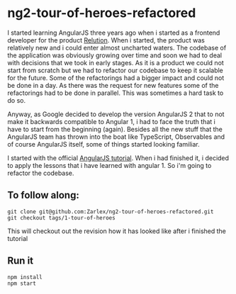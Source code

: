 # ng2-tour-of-heroes-refactored
I started learning AngularJS three years ago when i started as a frontend developer
for the product [Relution](http://relution.io). When i started, the product was relatively new
and i could enter almost uncharted waters. The codebase of the application was 
obviously growing over time and soon we had to deal with decisions that we took in early stages.
As it is a product we could not start from scratch but we had to refactor our codebase to
keep it scalable for the future. Some of the refactorings had a bigger impact and could not be
done in a day. As there was the request for new features some of the refactorings had to be done
in parallel. This was sometimes a hard task to do so.

Anyway, as Google decided to develop the version AngularJS 2 that to not make it backwards compatible to 
Angular 1, i had to face the truth that i have to start from the beginning (again).
Besides all the new stuff that the AngularJS team has thrown into the boat like
TypeScript, Observables and of course AngularJS itself, some of things started looking familiar.

I started with the official [AngularJS tutorial](https://angular.io/docs/ts/latest/tutorial/). When i
had finished it, i decided to apply the lessons that i have learned with angular 1.
So i'm going to refactor the codebase.

## To follow along:
```
git clone git@github.com:Zarlex/ng2-tour-of-heroes-refactored.git
git checkout tags/1-tour-of-heroes
```
This will checkout out the revision how it has looked like after i finished the tutorial


## Run it
```
npm install
npm start
```